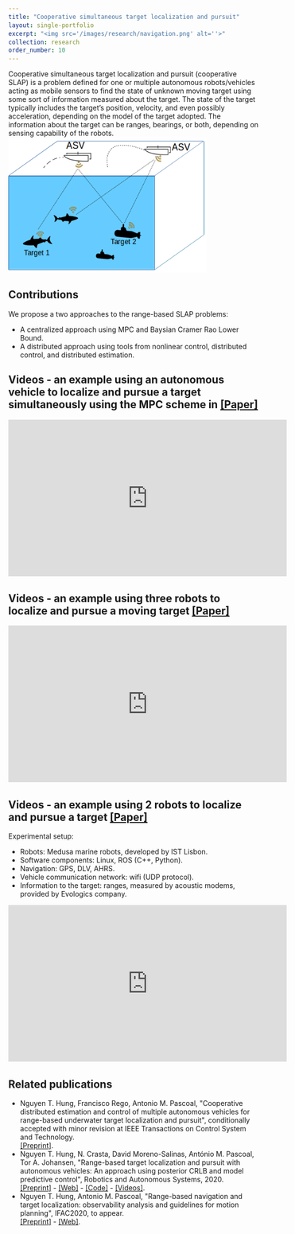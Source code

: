 ```yaml
---
title: "Cooperative simultaneous target localization and pursuit"
layout: single-portfolio
excerpt: "<img src='/images/research/navigation.png' alt=''>"
collection: research
order_number: 10
---
```


<!-- Range-based navigation is defined for an agent, for example, a scuba-diver or
an autonomous underwater vehicle (AUV) to find its own state (position, and possibly with velocity and acceleration) using
the information measured by the agent itself and the ranges to a known single or multiple
beacons. If an agent like AUV can measure its velocity vector (using
Doppler Velocity Log (DVL)), then only the position of the AUV needs to be determined.
In other situations, velocity and acceleration need to be determined as well. -->

Cooperative simultaneous target localization and pursuit (cooperative SLAP) is a problem defined for one or
multiple autonomous robots/vehicles acting as mobile sensors to find the state of unknown moving target using some sort of information
measured about the target. The state of the target typically includes the target’s position, velocity, and
even possibly acceleration, depending on the model of the target adopted. The information about the target can be ranges, bearings, or both, depending on sensing capability of the robots.  
<img src="/images/research/navigation.png" width="400">
## Contributions

We propose a two approaches to the range-based SLAP problems:
- A centralized approach using MPC and Baysian Cramer Rao Lower Bound.
- A distributed approach using tools from nonlinear control, distributed control, and distributed estimation.
    
## Videos - an example using an autonomous vehicle to localize and pursue a target simultaneously using the MPC scheme in [[Paper]](https://www.sciencedirect.com/science/article/abs/pii/S0921889020304486) 

<iframe width="560" height="315" src="https://www.youtube.com/embed/5fzQ0DSwtUQ" frameborder="0" allow="accelerometer; autoplay; clipboard-write; encrypted-media; gyroscope; picture-in-picture" allowfullscreen></iframe>

## Videos - an example using three robots to localize and pursue a moving target [[Paper]](/files/pdf/research/IEEE_TCST_preprint.pdf) 

<iframe width="560" height="315" src="https://www.youtube.com/embed/J94cYoKW4y0" title="YouTube video player" frameborder="0" allow="accelerometer; autoplay; clipboard-write; encrypted-media; gyroscope; picture-in-picture" allowfullscreen></iframe>

## Videos - an example using 2 robots to localize and pursue a target [[Paper]](/files/pdf/research/IEEE_TCST_preprint.pdf)

Experimental setup:
- Robots: Medusa marine robots, developed by IST Lisbon.
- Software components: Linux, ROS (C++, Python).
- Navigation: GPS, DLV, AHRS.
- Vehicle communication network: wifi (UDP protocol).  
- Information to the target: ranges, measured by acoustic modems, provided by Evologics company.

<iframe width="560" height="315" src="https://www.youtube.com/embed/voMQCpJ-chs" title="YouTube video player" frameborder="0" allow="accelerometer; autoplay; clipboard-write; encrypted-media; gyroscope; picture-in-picture" allowfullscreen></iframe>

## Related publications
- Nguyen T. Hung, Francisco Rego, Antonio M. Pascoal, "Cooperative distributed estimation and control of multiple autonomous vehicles for range-based underwater target localization and pursuit", conditionally accepted with minor revision at IEEE Transactions on Control System and Technology.\
[[Preprint]](/files/pdf/research/IEEE_TCST_preprint.pdf). 
- Nguyen T. Hung, N. Crasta, David Moreno-Salinas, António M. Pascoal, Tor A. Johansen,
"Range-based target localization and pursuit with autonomous vehicles: An approach using
posterior CRLB and model predictive control", Robotics and Autonomous Systems, 2020. \
[[Preprint]](/files/pdf/research/RAS2020_preprint.pdf) - [[Web]](https://www.sciencedirect.com/science/article/abs/pii/S0921889020304486) - [[Code]]() - [[Videos]](https://www.youtube.com/watch?v=jXkh-W7ksyM).
- Nguyen T. Hung, Antonio M. Pascoal, "Range-based navigation and target localization: observability analysis and guidelines for motion planning", IFAC2020, to appear. \
[[Preprint]](https://www.dropbox.com/s/90u31vku7omcrbc/IFAC2020.pdf?dl=0) - [[Web]]().
